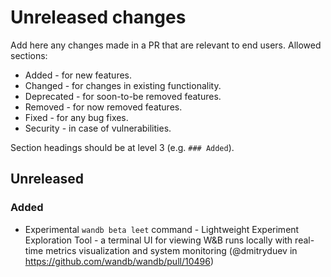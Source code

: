 # Unreleased changes

Add here any changes made in a PR that are relevant to end users. Allowed sections:

- Added - for new features.
- Changed - for changes in existing functionality.
- Deprecated - for soon-to-be removed features.
- Removed - for now removed features.
- Fixed - for any bug fixes.
- Security - in case of vulnerabilities.

Section headings should be at level 3 (e.g. `### Added`).

## Unreleased

### Added

- Experimental `wandb beta leet` command - Lightweight Experiment Exploration Tool - a terminal UI for viewing W&B runs locally with real-time metrics visualization and system monitoring (@dmitryduev in https://github.com/wandb/wandb/pull/10496)
